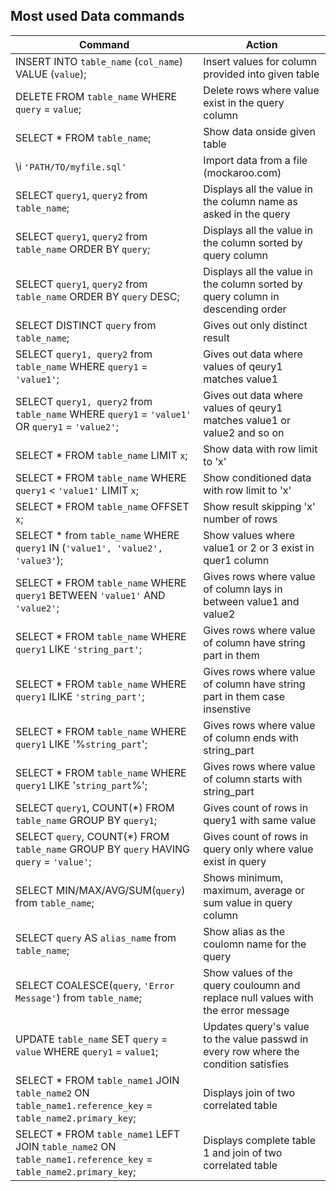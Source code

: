 ## Most used Data commands

Command     | Action |
------------|--------|
INSERT INTO `table_name` (`col_name`) VALUE (`value`); | Insert values for column provided into given table |
DELETE FROM `table_name` WHERE `query` = `value`; | Delete rows where value exist in the query column
SELECT * FROM `table_name`; | Show data onside given table |
\i `'PATH/TO/myfile.sql'` | Import data from a file (mockaroo.com) |
SELECT `query1`, `query2` from `table_name`; | Displays all the value in the column name as asked in the query
SELECT `query1`, `query2` from `table_name` ORDER BY `query`; | Displays all the value in the column sorted by query column
SELECT `query1`, `query2` from `table_name` ORDER BY `query` DESC; | Displays all the value in the column sorted by query column in descending order
SELECT DISTINCT `query` from `table_name`; | Gives out only distinct result
SELECT `query1, query2` from `table_name` WHERE `query1` = `'value1'`; | Gives out data where values of qeury1 matches value1
SELECT `query1, query2` from `table_name` WHERE `query1` = `'value1'` OR `query1` = `'value2'`; | Gives out data where values of qeury1 matches value1 or value2 and so on
SELECT * FROM `table_name` LIMIT `x`; | Show data with row limit to 'x'
SELECT * FROM `table_name` WHERE `query1` < `'value1'` LIMIT `x`; | Show conditioned data with row limit to 'x'
SELECT * FROM `table_name` OFFSET `x`; | Show result skipping 'x' number of rows
SELECT * from `table_name` WHERE `query1` IN (`'value1', 'value2', 'value3'`); | Show values where value1 or 2 or 3 exist in quer1 column
SELECT * FROM `table_name` WHERE `query1` BETWEEN `'value1'` AND `'value2'`; | Gives rows where value of column lays in between value1 and value2
SELECT * FROM `table_name` WHERE `query1` LIKE `'string_part'`; | Gives rows where value of column have string part in them 
SELECT * FROM `table_name` WHERE `query1` ILIKE `'string_part'`; | Gives rows where value of column have string part in them case insenstive 
SELECT * FROM `table_name` WHERE `query1` LIKE '%`string_part`'; | Gives rows where value of column ends with string_part
SELECT * FROM `table_name` WHERE `query1` LIKE '`string_part`%'; | Gives rows where value of column starts with string_part
SELECT `query1`, COUNT(*) FROM `table_name` GROUP BY `query1`; | Gives count of rows in query1 with same value
SELECT `query`, COUNT(*) FROM `table_name` GROUP BY `query` HAVING `query` = `'value'`; | Gives count of rows in query only where value exist in query
SELECT MIN/MAX/AVG/SUM(`query`) from `table_name`; | Shows minimum, maximum, average or sum value in query column
SELECT `query` AS `alias_name` from `table_name`; | Show alias as the coulomn name for the query
SELECT COALESCE(`query`, `'Error Message'`) from `table_name`; | Show values of the query couloumn and replace null values with the error message
UPDATE `table_name` SET `query` = `value` WHERE `query1` = `value1`; | Updates query's value to the value passwd in every row where the condition satisfies 
SELECT * FROM `table_name1` JOIN `table_name2` ON `table_name1.reference_key` = `table_name2.primary_key`; | Displays join of two correlated table 
SELECT * FROM `table_name1` LEFT JOIN `table_name2` ON `table_name1.reference_key` = `table_name2.primary_key`; | Displays complete table 1 and join of two correlated table
